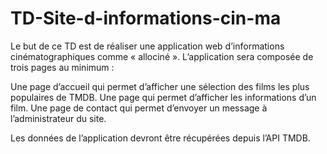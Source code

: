 # TD-Site-d-informations-cin-ma
Le but de ce TD est de réaliser une application web d’informations cinématographiques comme  « allociné ». L’application sera composée de trois pages au minimum : 

  Une page d’accueil qui permet d’afficher une sélection des films les plus populaires de  TMDB. 
  Une page qui permet d’afficher les informations d’un film. 
  Une page de contact qui permet d’envoyer un message à l’administrateur du site.

Les données de l’application devront être récupérées depuis l’API TMDB.
